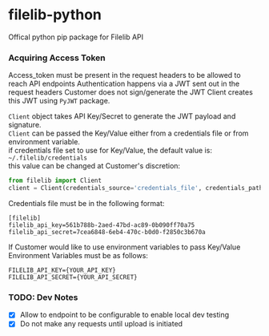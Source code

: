 # filelib-python
Offical python pip package for Filelib API

### Acquiring Access Token
Access_token must be present in the request headers to be allowed to reach API endpoints
Authentication happens via a JWT sent out in the request headers
Customer does not sign/generate the JWT
Client creates this JWT using `PyJWT` package.

`Client` object takes API Key/Secret to generate the JWT payload and signature.  
`Client` can be passed the Key/Value either from a credentials file or from environment variable.  
if credentials file set to use for Key/Value, the default value is:  
    `~/.filelib/credentials`  
this value can be changed at Customer's discretion:  

```python
from filelib import Client
client = Client(credentials_source='credentials_file', credentials_path='path_to_credentials_file')
```
 
Credentials file must be in the following format:
```text
[filelib]
filelib_api_key=561b788b-2aed-47bd-ac89-0b090ff70a75
filelib_api_secret=7cea6848-6eb4-470c-b0d0-f2850c3b670a
```

If Customer would like to use environment variables to pass Key/Value  
Environment Variables must be as follows:
 ```.env
FILELIB_API_KEY={YOUR_API_KEY}
FILELIB_API_SECRET={YOUR_API_SECRET}
```




### TODO: Dev Notes

- [x] Allow to endpoint to be configurable to enable local dev testing
- [x] Do not make any requests until upload is initiated
